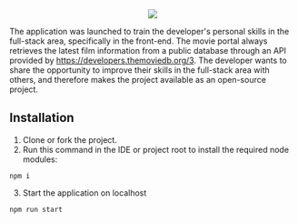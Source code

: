 <div align="center">
  <img src="https://user-images.githubusercontent.com/70911193/214497485-dc0ccc11-3e78-4311-9ddb-0451abcc65a5.png">
</div>

The application was launched to train the developer's personal skills in the full-stack area, specifically in the front-end. The movie portal always retrieves the latest film information from a public database through an API provided by https://developers.themoviedb.org/3. The developer wants to share the opportunity to improve their skills in the full-stack area with others, and therefore makes the project available as an open-source project.

## Installation

1. Clone or fork the project. <br>
2. Run this command in the IDE or project root to install the required node modules:
```
npm i
```
3. Start the application on localhost
```
npm run start
```
